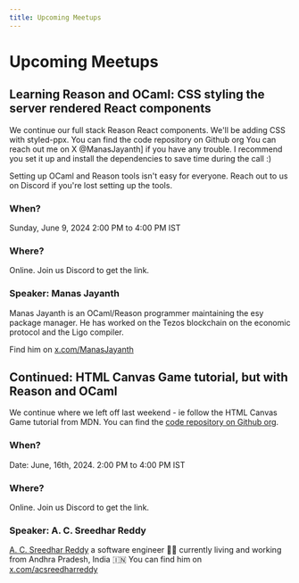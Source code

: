 ```yaml
---
title: Upcoming Meetups
---
```


# Upcoming Meetups
## Learning Reason and OCaml: CSS styling the server rendered React components

We continue our full stack Reason React components. We'll be adding
CSS with styled-ppx. You can find the code repository on Github org
You can reach out me on X @ManasJayanth] if you have any trouble. I
recommend you set it up and install the dependencies to save time
during the call :)

Setting up OCaml and Reason tools isn't easy for everyone. Reach out
to us on Discord if you're lost setting up the tools. 

### When?
Sunday, June 9, 2024
2:00 PM to 4:00 PM IST

### Where?
Online. Join us Discord to get the link.

### Speaker: Manas Jayanth
Manas Jayanth is an OCaml/Reason programmer maintaining the esy package manager. He has worked on the Tezos blockchain on the economic protocol and the Ligo compiler.

Find him on [x.com/ManasJayanth](https://x.com/ManasJayanth/)

## Continued: HTML Canvas Game tutorial, but with Reason and OCaml

We continue where we left off last weekend - ie follow the HTML Canvas Game tutorial from MDN. You can find the [code repository on Github org](https://github.com/ReasonOCamlIndia/melange-mdn-canvas-game-tutorial-live-coded).


### When?
Date: June, 16th, 2024.
2:00 PM to 4:00 PM IST

### Where?
Online. Join us Discord to get the link.

### Speaker: A. C. Sreedhar Reddy
[A. C. Sreedhar Reddy](https://a-c-sreedhar-reddy.github.io/) a software engineer 👨‍💻 currently living and working from Andhra Pradesh, India 🇮🇳 You can find him on [x.com/acsreedharreddy](https://x.com/acsreedharreddy)

